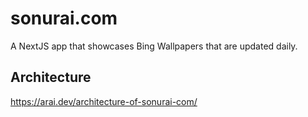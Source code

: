 # sonurai.com
A NextJS app that showcases Bing Wallpapers that are updated daily. 

## Architecture
https://arai.dev/architecture-of-sonurai-com/
